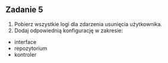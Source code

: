 ## Zadanie 5

1. Pobierz  wszystkie logi dla zdarzenia usunięcia użytkownika.
1. Dodaj odpowiednią konfigurację w zakresie:
- interface
- repozytorium
- kontroler





